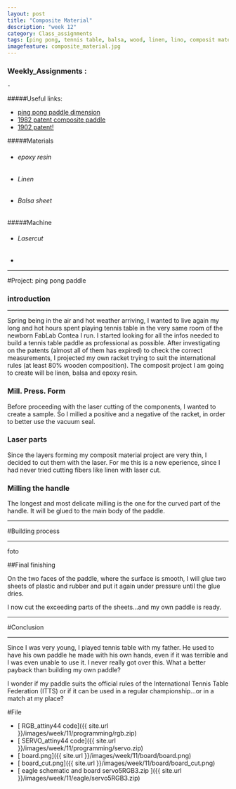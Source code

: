 ```yaml
---
layout: post
title: "Composite Material"
description: "week 12"
category: Class_assignments
tags: [ping pong, tennis table, balsa, wood, linen, lino, composit materials, fabacademy]
imagefeature: composite_material.jpg
---
```


### Weekly_Assignments :

	-  


#####Useful links:

- [ping pong paddle dimension](http://sport-kid.net/ping-pong-paddle-dimensions.html)
- [1982 patent composite paddle](https://www.google.com/patents/US4324400?dq=table+tennis&hl=it&sa=X&ei=1kZTVfSOOMOvygOU-oHQCg&ved=0CC4Q6AEwAjge)
- [1902 patent!](https://www.google.com/patents/US1961473?dq=table+tennis+paddle&hl=it&sa=X&ei=Y0xTVaP7KImgsgH3r4GwBA&ved=0CEoQ6AEwBQ)

#####Materials

- ###### epoxy resin
- ###### Linen
- ###### Balsa sheet

#####Machine

- ###### Lasercut
-


****

#Project: ping pong paddle 

### introduction

****

Spring being in the air and hot weather arriving, I wanted to live again my long and hot hours spent playing tennis table in the very same room of the newborn FabLab Contea I run. 
I started looking for all the infos needed to build a tennis table paddle as professional as possible.
After investigating on the patents (almost all of them has expired) to check the correct measurements, I projected my own racket trying to suit the international rules (at least 80% wooden composition).
The composit project I am going to create will be linen, balsa and epoxy resin.


### Mill. Press. Form

Before proceeding with the laser cutting of the components, I wanted to create a sample. So I milled a positive and a negative of the racket, in order to better use the vacuum seal. 


### Laser parts
Since the layers forming my composit material project are very thin, I decided to cut them with the laser.
For me this is a new eperience, since I had never tried cutting fibers like linen with laser cut. 

### Milling the handle
The longest and most delicate milling is the one for the curved part of the handle.
It will be glued to the main body of the paddle.


****

#Building process

****

foto



##Final finishing

On the two faces of the paddle, where the surface is smooth, I will glue two sheets of plastic and rubber and put it again under pressure until the glue dries.


I now cut the exceeding parts of the sheets...and my own paddle is ready. 

 
****

#Conclusion

****

Since I was very young, I played tennis table with my father. He used to have his own paddle he made with his own hands, even if it was terrible and I was even unable to use it. I never really got over this. What a better payback than building my own paddle?


I wonder if my paddle suits the official rules of the International Tennis Table Federation (ITTS) or if it can be used in a regular championship...or in a match at my place?


#File


- [<i class="fa fa-floppy-o"></i> RGB_attiny44 code]({{ site.url }}/images/week/11/programming/rgb.zip)
- [<i class="fa fa-floppy-o"></i> SERVO_attiny44 code]({{ site.url }}/images/week/11/programming/servo.zip)
- [<i class="fa fa-file-image-o"></i> board.png]({{ site.url }}/images/week/11/board/board.png)
- [<i class="fa fa-file-image-o"></i> board_cut.png]({{ site.url }}/images/week/11/board/board_cut.png)
- [<i class="fa fa-floppy-o"></i> eagle schematic and board servo5RGB3.zip ]({{ site.url }}/images/week/11/eagle/servo5RGB3.zip)

